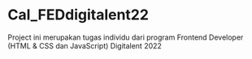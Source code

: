 # Cal_FEDdigitalent22
Project ini merupakan tugas individu dari program Frontend Developer (HTML &amp; CSS dan JavaScript) Digitalent 2022 
